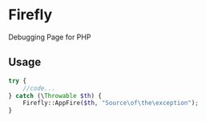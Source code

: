 # Firefly
Debugging Page for PHP

## Usage
```php
try {
	//code...
} catch (\Throwable $th) {
	Firefly::AppFire($th, "Source\of\the\exception");
}
```
